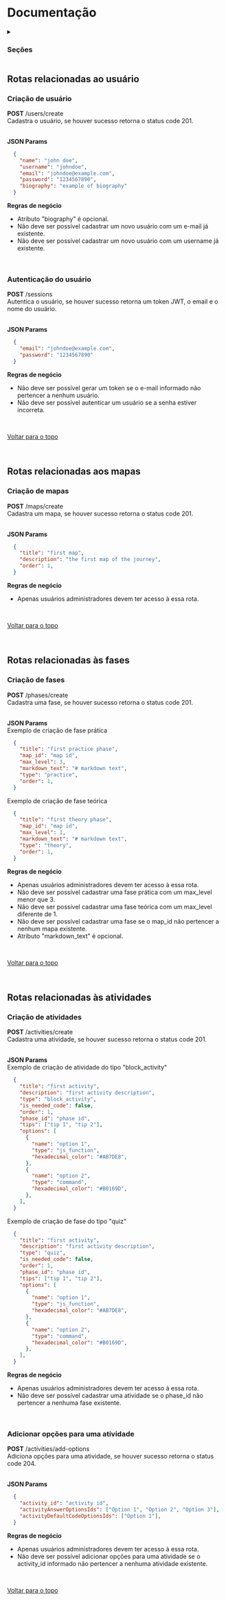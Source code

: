 # Documentação 

<details>
  <summary><h3>Seções</h3></summary>
  <ol>
    <li>
      <a href="rotas-relacionadas-ao-usuário">Rotas relacionadas ao usuário</a>
      <ul>
        <li><a href="#criação-de-usuário">Criação de usuário</a></li>
        <li><a href="#autenticação-do-usuário">Autenticação do usuário</a></li>
      </ul>
    </li>
    <li>
      <a href="#rotas-relacionadas-aos-mapas">Rotas relacionadas aos mapas</a>
      <ul>
        <li><a href="#criação-de-mapas">Criação de mapas</a></li>
      </ul>
    </li>
    <li>
      <a href="#rotas-relacionadas-às-fases">Rotas relacionadas às fases</a>
      <ul>
        <li><a href="#criação-de-fases">Criação de fases</a></li>
      </ul>
    </li>
    <li>
      <a href="#rotas-relacionadas-às-atividades">Rotas relacionadas às atividades</a>
      <ul>
        <li><a href="#criação-de-atividades">Criação de atividades</a></li>
        <li><a href="#adicionar-opções-para-uma-atividade">Adicionar opções para uma atividade</a></li>
      </ul>
    </li>
  </ol>
</details>

## Rotas relacionadas ao usuário 

### Criação de usuário
<div>
  <strong>POST</strong> /users/create 
</div>
Cadastra o usuário, se houver sucesso retorna o status code 201.

<br /><strong>JSON Params</strong>
```json
  {
    "name": "john doe",
    "username": "johndoe",
    "email": "johndoe@example.com",
    "password": "1234567890",
    "biography": "example of biography"
  }
```

<strong>Regras de negócio</strong>
- Atributo "biography" é opcional.
- Não deve ser possível cadastrar um novo usuário com um e-mail já existente.
- Não deve ser possível cadastrar um novo usuário com um username já existente.

<br />

### Autenticação do usuário
<div>
  <strong>POST</strong> /sessions
</div>
Autentica o usuário, se houver sucesso retorna um token JWT, o email e o nome do usuário.

<br /><strong>JSON Params</strong>
```json
  {
    "email": "johndoe@example.com",
    "password": "1234567890"
  }
```

<strong>Regras de negócio</strong>
- Não deve ser possível gerar um token se o e-mail informado não pertencer a nenhum usuário.
- Não deve ser possível autenticar um usuário se a senha estiver incorreta.

<br />

<a href="#documentação">Voltar para o topo</a>

<br />

## Rotas relacionadas aos mapas

### Criação de mapas
<div>
  <strong>POST</strong> /maps/create 
</div>
Cadastra um mapa, se houver sucesso retorna o status code 201.

<br /><strong>JSON Params</strong>
```json
  {
    "title": "first map",
    "description": "the first map of the journey",
    "order": 1,
  }
```

<strong>Regras de negócio</strong>
- Apenas usuários administradores devem ter acesso à essa rota.

<br />

<a href="#documentação">Voltar para o topo</a>

<br />

## Rotas relacionadas às fases

### Criação de fases
<div>
  <strong>POST</strong> /phases/create
</div>
Cadastra uma fase, se houver sucesso retorna o status code 201.

<br /><strong>JSON Params</strong><br />
Exemplo de criação de fase prática
```json
  {
    "title": "first practice phase",
    "map_id": "map id",
    "max_level": 3,
    "markdown_text": "# markdown text",
    "type": "practice",
    "order": 1,
  }
```
Exemplo de criação de fase teórica
```json
  {
    "title": "first theory phase",
    "map_id": "map id",
    "max_level": 1,
    "markdown_text": "# markdown text",
    "type": "theory",
    "order": 1,
  }
```

<strong>Regras de negócio</strong>
- Apenas usuários administradores devem ter acesso à essa rota.
- Não deve ser possível cadastrar uma fase prática com um max_level menor que 3.
- Não deve ser possível cadastrar uma fase teórica com um max_level diferente de 1.
- Não deve ser possível cadastrar uma fase se o map_id não pertencer a nenhum mapa existente.
- Atributo "markdown_text" é opcional.

<br />

<a href="#documentação">Voltar para o topo</a>

<br />

## Rotas relacionadas às atividades

### Criação de atividades
<div>
  <strong>POST</strong> /activities/create
</div>
Cadastra uma atividade, se houver sucesso retorna o status code 201.

<br /><strong>JSON Params</strong><br />
Exemplo de criação de atividade do tipo "block_activity"
```json
  {
    "title": "first activity",
    "description": "first activity description",
    "type": "block_activity",
    "is_needed_code": false,
    "order": 1,
    "phase_id": "phase id",
    "tips": ["tip 1", "tip 2"],
    "options": [
      {
        "name": "option 1",
        "type": "js_function",
        "hexadecimal_color": "#AB7DE8",
      },
      {
        "name": "option 2",
        "type": "command",
        "hexadecimal_color": "#B0169D",
      },
    ],
  }
```
Exemplo de criação de fase do tipo "quiz"
```json
  {
    "title": "first activity",
    "description": "first activity description",
    "type": "quiz",
    "is_needed_code": false,
    "order": 1,
    "phase_id": "phase id",
    "tips": ["tip 1", "tip 2"],
    "options": [
      {
        "name": "option 1",
        "type": "js_function",
        "hexadecimal_color": "#AB7DE8",
      },
      {
        "name": "option 2",
        "type": "command",
        "hexadecimal_color": "#B0169D",
      },
    ],
  }
```

<strong>Regras de negócio</strong>
- Apenas usuários administradores devem ter acesso à essa rota.
- Não deve ser possível cadastrar uma atividade se o phase_id não pertencer a nenhuma fase existente.

<br />

### Adicionar opções para uma atividade
<div>
  <strong>POST</strong> /activities/add-options
</div>
Adiciona opções para uma atividade, se houver sucesso retorna o status code 204.

<br /><strong>JSON Params</strong>
```json
  {
    "activity_id": "activity id",
    "activityAnswerOptionsIds": ["Option 1", "Option 2", "Option 3"],
    "activityDefaultCodeOptionsIds": ["Option 1"], 
  }
```

<strong>Regras de negócio</strong>
- Apenas usuários administradores devem ter acesso à essa rota.
- Não deve ser possível adicionar opções para uma atividade se o activity_id informado não pertencer a nenhuma atividade existente.

<br />

<a href="#documentação">Voltar para o topo</a>

<br />